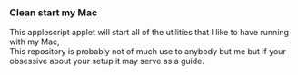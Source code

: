 ### Clean start my Mac  
This applescript applet will start all of the utilities that I like to have running with my Mac,  
This repository is probably not of much use to anybody but me but if your obsessive about your setup it may serve as a guide.
